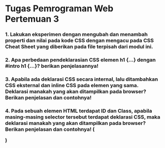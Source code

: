 # Tugas Pemrograman Web Pertemuan 3
### 1. Lakukan eksperimen dengan mengubah dan menambah properti dan nilai pada kode CSS dengan mengacu pada CSS Cheat Sheet yang diberikan pada file terpisah dari modul ini.

### 2. Apa perbedaan pendeklarasian CSS elemen h1 {...} dengan #intro h1 {...}? berikan penjelasannya!

### 3. Apabila ada deklarasi CSS secara internal, lalu ditambahkan CSS eksternal dan inline CSS pada elemen yang sama. Deklarasi manakah yang akan ditampilkan pada browser? Berikan penjelasan dan contohnya!

### 4. Pada sebuah elemen HTML terdapat ID dan Class, apabila masing-masing selector tersebut terdapat deklarasi CSS, maka deklarasi manakah yang akan ditampilkan pada browser? Berikan penjelasan dan contohnya! ( <p id="paragraf-1" class="text-paragraf"> )
